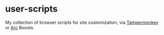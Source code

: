 # user-scripts

My collection of browser scripts for site customization, via [Tampermonkey][]
or [Arc][] Boosts.

[Tampermonkey]: https://www.tampermonkey.net/
[Arc]: https://arc.net/
